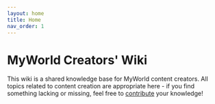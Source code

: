 ```yaml
---
layout: home
title: Home
nav_order: 1
---
```

# MyWorld Creators' Wiki

This wiki is a shared knowledge base for MyWorld content creators. All topics
related to content creation are appropriate here - if you find something lacking
or missing, feel free to [contribute](https://github.com/MyWorldLLC/wiki/blob/main/CONTRIBUTING.md)
your knowledge!